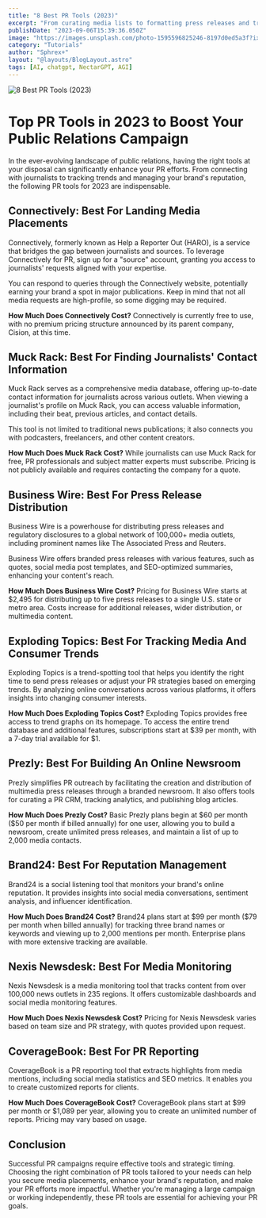 ```yaml
---
title: "8 Best PR Tools (2023)"
excerpt: "From curating media lists to formatting press releases and tracking analytics, there’s a lot of work that goes into creating a successful public relations campaign"
publishDate: "2023-09-06T15:39:36.050Z"
image: "https://images.unsplash.com/photo-1595596825246-8197d0ed5a3f?ixlib=rb-4.0.3&ixid=M3wxMjA3fDB8MHxwaG90by1wYWdlfHx8fGVufDB8fHx8fA%3D%3D&auto=format&fit=crop&w=1470&q=80"
category: "Tutorials"
author: "Sphrex+"
layout: "@layouts/BlogLayout.astro"
tags: [AI, chatgpt, NectarGPT, AGI]
---
```


<img src="https://images.unsplash.com/photo-1595596825246-8197d0ed5a3f?ixlib=rb-4.0.3&ixid=M3wxMjA3fDB8MHxwaG90by1wYWdlfHx8fGVufDB8fHx8fA%3D%3D&auto=format&fit=crop&w=1470&q=80" alt="8 Best PR Tools (2023)" />

<h1 id="top-pr-tools-in-2023-to-boost-your-public-relations-campaign">Top PR Tools in 2023 to Boost Your Public Relations Campaign</h1>
<p>In the ever-evolving landscape of public relations, having the right tools at your disposal can significantly enhance your PR efforts. From connecting with journalists to tracking trends and managing your brand&#39;s reputation, the following PR tools for 2023 are indispensable.</p>
<h2 id="connectively-best-for-landing-media-placements-h2-">Connectively: Best For Landing Media Placements </h2>
<p>Connectively, formerly known as Help a Reporter Out (HARO), is a service that bridges the gap between journalists and sources. To leverage Connectively for PR, sign up for a &quot;source&quot; account, granting you access to journalists&#39; requests aligned with your expertise.</p>
<p>You can respond to queries through the Connectively website, potentially earning your brand a spot in major publications. Keep in mind that not all media requests are high-profile, so some digging may be required.</p>
<p><strong>How Much Does Connectively Cost?</strong> 
Connectively is currently free to use, with no premium pricing structure announced by its parent company, Cision, at this time.</p>
<h2 id="muck-rack-best-for-finding-journalists-contact-information-h2-">Muck Rack: Best For Finding Journalists&#39; Contact Information </h2>
<p>Muck Rack serves as a comprehensive media database, offering up-to-date contact information for journalists across various outlets. When viewing a journalist&#39;s profile on Muck Rack, you can access valuable information, including their beat, previous articles, and contact details.</p>
<p>This tool is not limited to traditional news publications; it also connects you with podcasters, freelancers, and other content creators.</p>
<p><strong>How Much Does Muck Rack Cost?</strong> 
While journalists can use Muck Rack for free, PR professionals and subject matter experts must subscribe. Pricing is not publicly available and requires contacting the company for a quote.</p>
<h2 id="business-wire-best-for-press-release-distribution-h2-">Business Wire: Best For Press Release Distribution </h2>
<p>Business Wire is a powerhouse for distributing press releases and regulatory disclosures to a global network of 100,000+ media outlets, including prominent names like The Associated Press and Reuters.</p>
<p>Business Wire offers branded press releases with various features, such as quotes, social media post templates, and SEO-optimized summaries, enhancing your content&#39;s reach.</p>
<p><strong>How Much Does Business Wire Cost?</strong> 
Pricing for Business Wire starts at $2,495 for distributing up to five press releases to a single U.S. state or metro area. Costs increase for additional releases, wider distribution, or multimedia content.</p>
<h2 id="exploding-topics-best-for-tracking-media-and-consumer-trends-h2-">Exploding Topics: Best For Tracking Media And Consumer Trends </h2>
<p>Exploding Topics is a trend-spotting tool that helps you identify the right time to send press releases or adjust your PR strategies based on emerging trends. By analyzing online conversations across various platforms, it offers insights into changing consumer interests.</p>
<p><strong>How Much Does Exploding Topics Cost?</strong> 
Exploding Topics provides free access to trend graphs on its homepage. To access the entire trend database and additional features, subscriptions start at $39 per month, with a 7-day trial available for $1.</p>
<h2 id="prezly-best-for-building-an-online-newsroom-h2-">Prezly: Best For Building An Online Newsroom </h2>
<p>Prezly simplifies PR outreach by facilitating the creation and distribution of multimedia press releases through a branded newsroom. It also offers tools for curating a PR CRM, tracking analytics, and publishing blog articles.</p>
<p><strong>How Much Does Prezly Cost?</strong> 
Basic Prezly plans begin at $60 per month ($50 per month if billed annually) for one user, allowing you to build a newsroom, create unlimited press releases, and maintain a list of up to 2,000 media contacts.</p>
<h2 id="brand24-best-for-reputation-management-h2-">Brand24: Best For Reputation Management </h2>
<p>Brand24 is a social listening tool that monitors your brand&#39;s online reputation. It provides insights into social media conversations, sentiment analysis, and influencer identification.</p>
<p><strong>How Much Does Brand24 Cost?</strong> 
Brand24 plans start at $99 per month ($79 per month when billed annually) for tracking three brand names or keywords and viewing up to 2,000 mentions per month. Enterprise plans with more extensive tracking are available.</p>
<h2 id="nexis-newsdesk-best-for-media-monitoring-h2-">Nexis Newsdesk: Best For Media Monitoring </h2>
<p>Nexis Newsdesk is a media monitoring tool that tracks content from over 100,000 news outlets in 235 regions. It offers customizable dashboards and social media monitoring features.</p>
<p><strong>How Much Does Nexis Newsdesk Cost?</strong> 
Pricing for Nexis Newsdesk varies based on team size and PR strategy, with quotes provided upon request.</p>
<h2 id="coveragebook-best-for-pr-reporting-h2-">CoverageBook: Best For PR Reporting </h2>
<p>CoverageBook is a PR reporting tool that extracts highlights from media mentions, including social media statistics and SEO metrics. It enables you to create customized reports for clients.</p>
<p><strong>How Much Does CoverageBook Cost?</strong> 
CoverageBook plans start at $99 per month or $1,089 per year, allowing you to create an unlimited number of reports. Pricing may vary based on usage.</p>
<h2 id="conclusion-h2-">Conclusion </h2>
<p>Successful PR campaigns require effective tools and strategic timing. Choosing the right combination of PR tools tailored to your needs can help you secure media placements, enhance your brand&#39;s reputation, and make your PR efforts more impactful. Whether you&#39;re managing a large campaign or working independently, these PR tools are essential for achieving your PR goals.</p>